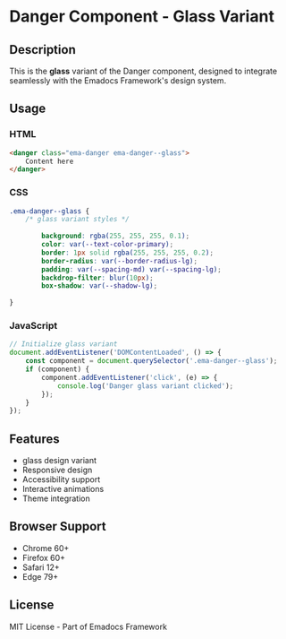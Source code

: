 # Danger Component - Glass Variant

## Description
This is the **glass** variant of the Danger component, designed to integrate seamlessly with the Emadocs Framework's design system.

## Usage

### HTML
```html
<danger class="ema-danger ema-danger--glass">
    Content here
</danger>
```

### CSS
```css
.ema-danger--glass {
    /* glass variant styles */
    
        background: rgba(255, 255, 255, 0.1);
        color: var(--text-color-primary);
        border: 1px solid rgba(255, 255, 255, 0.2);
        border-radius: var(--border-radius-lg);
        padding: var(--spacing-md) var(--spacing-lg);
        backdrop-filter: blur(10px);
        box-shadow: var(--shadow-lg);
    
}
```

### JavaScript
```javascript
// Initialize glass variant
document.addEventListener('DOMContentLoaded', () => {
    const component = document.querySelector('.ema-danger--glass');
    if (component) {
        component.addEventListener('click', (e) => {
            console.log('Danger glass variant clicked');
        });
    }
});
```

## Features
- glass design variant
- Responsive design
- Accessibility support
- Interactive animations
- Theme integration

## Browser Support
- Chrome 60+
- Firefox 60+
- Safari 12+
- Edge 79+

## License
MIT License - Part of Emadocs Framework
